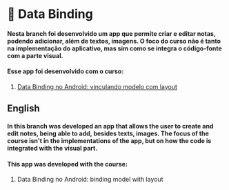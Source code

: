 # 📑 Data Binding
#### Nesta branch foi desenvolvido um app que permite criar e editar notas, podendo adicionar, além de textos, imagens. O foco do curso não é tanto na implementação do aplicativo, mas sim como se integra o código-fonte com a parte visual. 
#### Esse app foi desenvolvido com o curso:
1. [Data Binding no Android: vinculando modelo com layout](https://cursos.alura.com.br/course/android-data-binding)

## English
#### In this branch was developed an app that allows the user to create and edit notes, being able to add, besides texts, images. The focus of the course isn't in the implementations of the app, but on how the code is integrated with the visual part.
#### This app was developed with the course:
1. Data Binding no Android: binding model with layout
